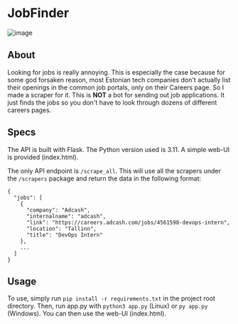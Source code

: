 # JobFinder

![image](https://github.com/karl-k-m/JobFinderApi/assets/74490726/2139f71e-ed00-4420-9ce6-2150faffe6bf)


## About
Looking for jobs is really annoying. This is especially the case because for some god forsaken reason, most Estonian tech companies don't actually list their openings in the common job portals, only on their Careers page. So I made a scraper for it.
This is **NOT** a bot for sending out job applications. It just finds the jobs so you don't have to look through dozens of different careers pages.

## Specs
The API is built with Flask. The Python version used is 3.11. A simple web-UI is provided (index.html). 

The only API endpoint is `/scrape_all`. This will use all the scrapers under the `/scrapers` package and return the data in the following format:
```
{
  "jobs": [
    {
      "company": "Adcash",
      "internalname": "adcash",
      "link": "https://careers.adcash.com/jobs/4561598-devops-intern",
      "location": "Tallinn",
      "title": "DevOps Intern"
    },
    ...
  ]
}
```

## Usage
To use, simply run `pip install -r requirements.txt` in the project root directory. Then, run app.py with `python3 app.py` (Linux) or `py app.py` (Windows). You can then use the web-UI (index.html).

